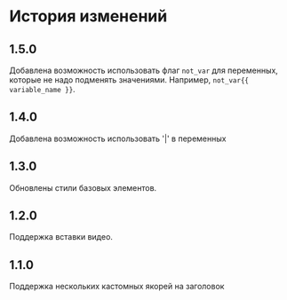 # История изменений

## 1.5.0

Добавлена возможность использовать флаг `not_var` для переменных, которые не надо подменять значениями. Например, `not_var{{ variable_name }}`.

## 1.4.0

Добавлена возможность использовать '|' в переменных

## 1.3.0

Обновлены стили базовых элементов.

## 1.2.0

Поддержка вставки видео.

## 1.1.0

Поддержка нескольких кастомных якорей на заголовок
